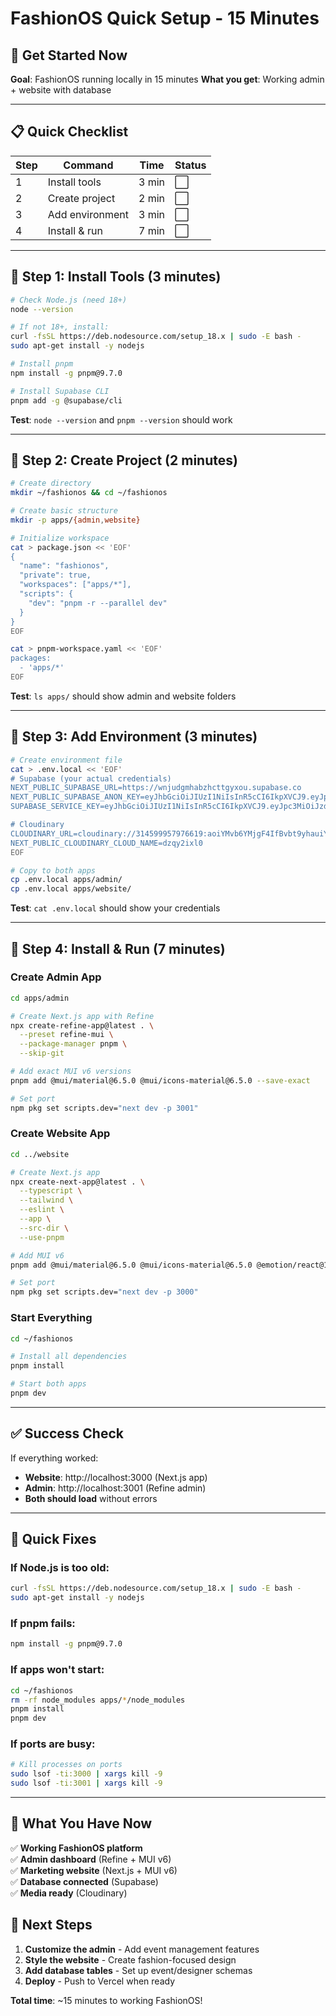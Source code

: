 # FashionOS Quick Setup - 15 Minutes

## 🎯 Get Started Now

**Goal**: FashionOS running locally in 15 minutes
**What you get**: Working admin + website with database

---

## 📋 Quick Checklist

| Step | Command | Time | Status |
|------|---------|------|--------|
| 1 | Install tools | 3 min | ⬜ |
| 2 | Create project | 2 min | ⬜ |
| 3 | Add environment | 3 min | ⬜ |
| 4 | Install & run | 7 min | ⬜ |

---

## 🚀 Step 1: Install Tools (3 minutes)

```bash
# Check Node.js (need 18+)
node --version

# If not 18+, install:
curl -fsSL https://deb.nodesource.com/setup_18.x | sudo -E bash -
sudo apt-get install -y nodejs

# Install pnpm
npm install -g pnpm@9.7.0

# Install Supabase CLI
pnpm add -g @supabase/cli
```

**Test**: `node --version` and `pnpm --version` should work

---

## 🚀 Step 2: Create Project (2 minutes)

```bash
# Create directory
mkdir ~/fashionos && cd ~/fashionos

# Create basic structure
mkdir -p apps/{admin,website}

# Initialize workspace
cat > package.json << 'EOF'
{
  "name": "fashionos",
  "private": true,
  "workspaces": ["apps/*"],
  "scripts": {
    "dev": "pnpm -r --parallel dev"
  }
}
EOF

cat > pnpm-workspace.yaml << 'EOF'
packages:
  - 'apps/*'
EOF
```

**Test**: `ls apps/` should show admin and website folders

---

## 🚀 Step 3: Add Environment (3 minutes)

```bash
# Create environment file
cat > .env.local << 'EOF'
# Supabase (your actual credentials)
NEXT_PUBLIC_SUPABASE_URL=https://wnjudgmhabzhcttgyxou.supabase.co
NEXT_PUBLIC_SUPABASE_ANON_KEY=eyJhbGciOiJIUzI1NiIsInR5cCI6IkpXVCJ9.eyJpc3MiOiJzdXBhYmFzZSIsInJlZiI6InduanVkZ21oYWJ6aGN0dGd5eG91Iiwicm9sZSI6ImFub24iLCJpYXQiOjE3NTMwOTIzODIsImV4cCI6MjA2ODY2ODM4Mn0.0Qmbqqq2h4-WzoknUdcdL6WPyKaaAF6HSgxJkggRwGA
SUPABASE_SERVICE_KEY=eyJhbGciOiJIUzI1NiIsInR5cCI6IkpXVCJ9.eyJpc3MiOiJzdXBhYmFzZSIsInJlZiI6InduanVkZ21oYWJ6aGN0dGd5eG91Iiwicm9sZSI6InNlcnZpY2Vfcm9sZSIsImlhdCI6MTc1MzA5MjM4MiwiZXhwIjoyMDY4NjY4MzgyfQ.QX2B9KAU2mXfia0G5mz5ZwbD5dE1QDpYnaA-EqxICLc

# Cloudinary 
CLOUDINARY_URL=cloudinary://314599957976619:aoiYMvb6YMjgF4IfBvbt9yhauiY@dzqy2ixl0
NEXT_PUBLIC_CLOUDINARY_CLOUD_NAME=dzqy2ixl0
EOF

# Copy to both apps
cp .env.local apps/admin/
cp .env.local apps/website/
```

**Test**: `cat .env.local` should show your credentials

---

## 🚀 Step 4: Install & Run (7 minutes)

### Create Admin App
```bash
cd apps/admin

# Create Next.js app with Refine
npx create-refine-app@latest . \
  --preset refine-mui \
  --package-manager pnpm \
  --skip-git

# Add exact MUI v6 versions
pnpm add @mui/material@6.5.0 @mui/icons-material@6.5.0 --save-exact

# Set port
npm pkg set scripts.dev="next dev -p 3001"
```

### Create Website App
```bash
cd ../website

# Create Next.js app
npx create-next-app@latest . \
  --typescript \
  --tailwind \
  --eslint \
  --app \
  --src-dir \
  --use-pnpm

# Add MUI v6
pnpm add @mui/material@6.5.0 @mui/icons-material@6.5.0 @emotion/react@11.11.4 @emotion/styled@11.11.5 --save-exact

# Set port
npm pkg set scripts.dev="next dev -p 3000"
```

### Start Everything
```bash
cd ~/fashionos

# Install all dependencies
pnpm install

# Start both apps
pnpm dev
```

---

## ✅ Success Check

If everything worked:

- **Website**: http://localhost:3000 (Next.js app)
- **Admin**: http://localhost:3001 (Refine admin)
- **Both should load** without errors

---

## 🚨 Quick Fixes

### If Node.js is too old:
```bash
curl -fsSL https://deb.nodesource.com/setup_18.x | sudo -E bash -
sudo apt-get install -y nodejs
```

### If pnpm fails:
```bash
npm install -g pnpm@9.7.0
```

### If apps won't start:
```bash
cd ~/fashionos
rm -rf node_modules apps/*/node_modules
pnpm install
pnpm dev
```

### If ports are busy:
```bash
# Kill processes on ports
sudo lsof -ti:3000 | xargs kill -9
sudo lsof -ti:3001 | xargs kill -9
```

---

## 🎯 What You Have Now

✅ **Working FashionOS platform**  
✅ **Admin dashboard** (Refine + MUI v6)  
✅ **Marketing website** (Next.js + MUI v6)  
✅ **Database connected** (Supabase)  
✅ **Media ready** (Cloudinary)  

## 🚀 Next Steps

1. **Customize the admin** - Add event management features
2. **Style the website** - Create fashion-focused design
3. **Add database tables** - Set up event/designer schemas
4. **Deploy** - Push to Vercel when ready

**Total time**: ~15 minutes to working FashionOS!